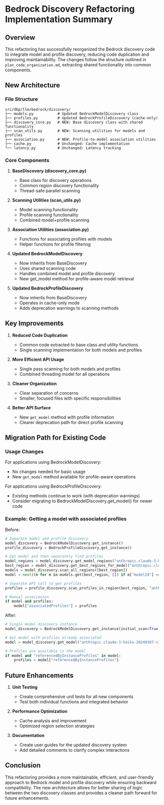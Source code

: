 # Bedrock Discovery Refactoring Implementation Summary

## Overview

This refactoring has successfully reorganized the Bedrock discovery code to integrate model and profile discovery, reducing code duplication and improving maintainability. The changes follow the structure outlined in `plan_code_organization.md`, extracting shared functionality into common components.

## New Architecture

### File Structure

```
src/dbp/llm/bedrock/discovery/
├── models.py           # Updated BedrockModelDiscovery class
├── profiles.py         # Updated BedrockProfileDiscovery (cache-only)
├── discovery_core.py   # NEW: Base discovery class with shared functionality
├── scan_utils.py       # NEW: Scanning utilities for models and profiles
├── association.py      # NEW: Profile-to-model association utilities
├── cache.py            # Unchanged: Cache implementation
└── latency.py          # Unchanged: Latency tracking
```

### Core Components

1. **BaseDiscovery (discovery_core.py)**
   - Base class for discovery operations
   - Common region discovery functionality
   - Thread-safe parallel scanning

2. **Scanning Utilities (scan_utils.py)**
   - Model scanning functionality
   - Profile scanning functionality
   - Combined model+profile scanning

3. **Association Utilities (association.py)**
   - Functions for associating profiles with models
   - Helper functions for profile filtering

4. **Updated BedrockModelDiscovery**
   - Now inherits from BaseDiscovery
   - Uses shared scanning code
   - Handles combined model and profile discovery
   - New get_model method for profile-aware model retrieval

5. **Updated BedrockProfileDiscovery**
   - Now inherits from BaseDiscovery
   - Operates in cache-only mode
   - Adds deprecation warnings to scanning methods

## Key Improvements

1. **Reduced Code Duplication**
   - Common code extracted to base class and utility functions
   - Single scanning implementation for both models and profiles

2. **More Efficient API Usage**
   - Single pass scanning for both models and profiles
   - Combined threading model for all operations

3. **Cleaner Organization**
   - Clear separation of concerns
   - Smaller, focused files with specific responsibilities

4. **Better API Surface**
   - New `get_model` method with profile information
   - Clearer deprecation path for direct profile scanning

## Migration Path for Existing Code

### Usage Changes

For applications using BedrockModelDiscovery:
- No changes needed for basic usage
- New `get_model` method available for profile-aware operations

For applications using BedrockProfileDiscovery:
- Existing methods continue to work (with deprecation warnings)
- Consider migrating to BedrockModelDiscovery.get_model() for newer code

### Example: Getting a model with associated profiles

Before:
```python
# Separate model and profile discovery
model_discovery = BedrockModelDiscovery.get_instance()
profile_discovery = BedrockProfileDiscovery.get_instance()

# Get model and then separately find profiles
model_regions = model_discovery.get_model_regions("anthropic.claude-3-haiku-20240307-v1:0")
best_region = model_discovery.get_best_regions_for_model("anthropic.claude-3-haiku-20240307-v1:0")[0]
models = model_discovery.scan_all_regions([best_region])
model = next((m for m in models.get(best_region, []) if m["modelId"] == "anthropic.claude-3-haiku-20240307-v1:0"), None)

# Separate API call to get profiles
profiles = profile_discovery.scan_profiles_in_region(best_region, "anthropic.claude-3-haiku-20240307-v1:0")

# Manual association
if model and profiles:
    model["associatedProfiles"] = profiles
```

After:
```python
# Single model discovery instance
model_discovery = BedrockModelDiscovery.get_instance(initial_scan=True)

# Get model with profiles already associated
model = model_discovery.get_model("anthropic.claude-3-haiku-20240307-v1:0")

# Profiles are available in the model
if model and "referencedByInstanceProfiles" in model:
    profiles = model["referencedByInstanceProfiles"]
```

## Future Enhancements

1. **Unit Testing**
   - Create comprehensive unit tests for all new components
   - Test both individual functions and integrated behavior

2. **Performance Optimization**
   - Cache analysis and improvement
   - Optimized region selection strategies

3. **Documentation**
   - Create user guides for the updated discovery system
   - Add detailed comments to clarify complex interactions

## Conclusion

This refactoring provides a more maintainable, efficient, and user-friendly approach to Bedrock model and profile discovery while ensuring backward compatibility. The new architecture allows for better sharing of logic between the two discovery classes and provides a cleaner path forward for future enhancements.
